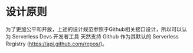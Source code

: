 # 设计原则

为了更加公平和开放，上述的设计规范参照于Github相关接口设计，所以可以认为 Serverless Devs 开发者工具 天然支持 Github 作为其默认的 Serverless Registry (https://api.github.com/repos/)。
